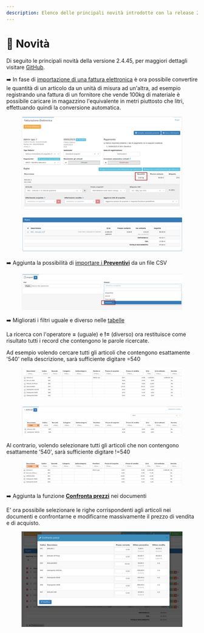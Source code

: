 ```yaml
---
description: Elenco delle principali novità introdotte con la release 2.4.45.
---
```


# 📣 Novità

Di seguito le principali novità della versione 2.4.45, per maggiori dettagli visitare [GitHub](https://github.com/devcode-it/openstamanager).

➡️  In fase di [importazione di una fattura elettronica](openstamanager/modules/acquisti/fatturediacquisto/fatturazione-elettronica.md) è ora possibile convertire le quantità di un articolo da un unità di misura ad un'altra, ad esempio registrando una fattura di un fornitore che vende 100kg di materiale è possibile caricare in magazzino l'equivalente in metri piuttosto che litri, effettuando quindi la conversione automatica.

<figure><img src=".gitbook/assets/immagine (25) (2).png" alt=""><figcaption></figcaption></figure>

<figure><img src=".gitbook/assets/immagine (5) (4) (1).png" alt=""><figcaption></figcaption></figure>

&#x20;➡️ Aggiunta la possibilità di [importare i **Preventivi**](guide/esempi/import-preventivi.md) da un file CSV

<figure><img src=".gitbook/assets/immagine (8) (1).png" alt=""><figcaption></figcaption></figure>

➡️  Migliorati i filtri uguale e diverso nelle [tabelle](https://docs.openstamanager.com/v/2.4.45/openstamanager/interfaccia/moduli-e-plugin#tabella-generale)

La ricerca con l'operatore **=** (uguale) e **!=** (diverso) ora restituisce come risultato tutti i record che contengono le parole ricercate.

Ad esempio volendo cercare tutti gli articoli che contengono esattamente '540' nella descrizione, sarà sufficiente digitare =540

<figure><img src=".gitbook/assets/immagine (4).png" alt=""><figcaption></figcaption></figure>

<figure><img src=".gitbook/assets/immagine (29).png" alt=""><figcaption></figcaption></figure>

Al contrario, volendo selezionare tutti gli articoli che non contengono esattamente '540', sarà sufficiente digitare !=540

<figure><img src=".gitbook/assets/immagine (31).png" alt=""><figcaption></figcaption></figure>

➡️ Aggiunta la funzione [**Confronta prezzi**](https://docs.openstamanager.com/v/2.4.45/openstamanager/modules/vendite/fatturedivendita#confronta-prezzi) nei documenti

E' ora possibile selezionare le righe corrispondenti agli articoli nei documenti e confrontarne e modificarne massivamente il prezzo di vendita e di acquisto.

<figure><img src=".gitbook/assets/immagine (26).png" alt=""><figcaption></figcaption></figure>
